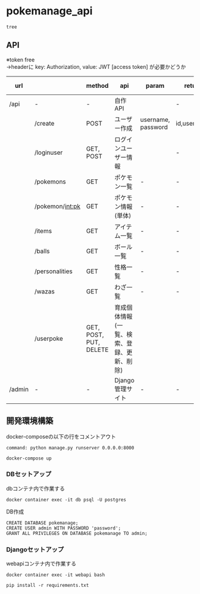# pokemanage_api

```
tree
```

## API

※token free  
→headerに key: Authorization, value: JWT [access token] が必要かどうか

| url |  | method | api | param | return | token free |
| - | - | - | - | - | - | - |
| /api | - | - | 自作API |  | - | - |
|  | /create | POST | ユーザー作成 | username, password | id,username | ○ |
|  | /loginuser | GET, POST | ログインユーザー情報 |  | - | × |
|  | /pokemons | GET | ポケモン一覧 | - | - | × |
|  | /pokemon/<int:pk> | GET | ポケモン情報(単体) | - | - | × |
|  | /items | GET | アイテム一覧 | - | - | × |
|  | /balls | GET | ボール一覧 | - | - | × |
|  | /personalities | GET | 性格一覧 | - | - | × |
|  | /wazas | GET | わざ一覧 | - | - | × |
|  | /userpoke | GET, POST, PUT, DELETE | 育成個体情報(一覧、検索、登録、更新、削除) |  |  | × |
| /admin | - | - | Django管理サイト | - | - | - |


## 開発環境構築
docker-composeの以下の行をコメントアウト
```
command: python manage.py runserver 0.0.0.0:8000
```
```
docker-compose up
```

### DBセットアップ
dbコンテナ内で作業する
```
docker container exec -it db psql -U postgres
```
DB作成
```
CREATE DATABASE pokemanage;
CREATE USER admin WITH PASSWORD 'password';
GRANT ALL PRIVILEGES ON DATABASE pokemanage TO admin;
```

### Djangoセットアップ
webapiコンテナ内で作業する
```
docker container exec -it webapi bash
```

```
pip install -r requirements.txt
```